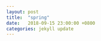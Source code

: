 ```yaml
---
layout: post
title:  "spring"
date:   2018-09-15 23:00:00 +0800
categories: jekyll update
---
```


















